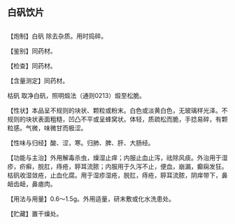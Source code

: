## 白矾饮片

## 

## 

【炮制】白矾 除去杂质。用时捣碎。

【鉴别】同药材。

【检查】同药材。

【含量测定】同药材。

枯矾 取净白矾，照明煅法（通则0213）煅至松脆。

【性状】本品呈不规则的块状、颗粒或粉末。白色或淡黄白色，无玻璃样光泽。不规则的块状表面粗糙，凹凸不平或呈蜂窝状。体轻，质疏松而脆，手捻易碎，有颗粒感。气微，味微甘而极涩。

【性味与归经】酸、涩，寒。归肺、脾、肝、大肠经。

【功能与主治】外用解毒杀虫，燥湿止痒；内服止血止泻，祛除风痰。外治用于湿疹，疥癣，脱肛，痔疮，聤耳流脓；内服用于久泻不止，便血，崩漏，癫痫发狂。枯矾收湿敛疮，止血化腐。用于湿疹湿疮，脱肛，痔疮，聤耳流脓，阴痒带下，鼻衄齿衄，鼻瘜肉。

【用法与用量】0.6～1.5g。外用适量，研末敷或化水洗患处。

【贮藏】置干燥处。